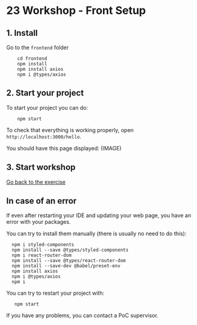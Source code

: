 # 23 Workshop - Front Setup

## 1. Install

Go to the `frontend` folder

```shell
    cd frontend
    npm install
    npm install axios
    npm i @types/axios
```

## 2. Start your project

To start your project you can do:

```shell
    npm start
```

To check that everything is working properly, open `http://localhost:3000/hello`.

You should have this page displayed:
(IMAGE)

## 3. Start workshop

[Go back to the exercise](./README.md)

## In case of an error

If even after restarting your IDE and updating your web page, you have an error with your packages.

You can try to install them manually (there is usually no need to do this):

```shell
  npm i styled-components
  npm install --save @types/styled-components
  npm i react-router-dom
  npm install --save @types/react-router-dom
  npm install --save-dev @babel/preset-env
  npm install axios
  npm i @types/axios
  npm i
```

You can try to restart your project with:

```shell
   npm start 
```

If you have any problems, you can contact a PoC supervisor.